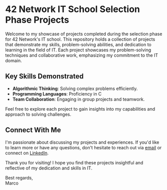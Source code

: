 # 42 Network IT School Selection Phase Projects

Welcome to my showcase of projects completed during the selection phase for 42 Network's IT school. This repository holds a collection of projects that demonstrate my skills, problem-solving abilities, and dedication to learning in the field of IT.
Each project showcases my problem-solving techniques and collaborative work, emphasizing my commitment to the IT domain.

## Key Skills Demonstrated

- **Algorithmic Thinking**: Solving complex problems efficiently.
- **Programming Languages**: Proficiency in C
- **Team Collaboration**: Engaging in group projects and teamwork.

Feel free to explore each project to gain insights into my capabilities and approach to solving challenges.

## Connect With Me

I'm passionate about discussing my projects and experiences. If you'd like to learn more or have any questions, don't hesitate to reach out via [email](mailto:msebastiani93@gmail.com) or connect on [LinkedIn](https://www.linkedin.com/in/marco-sebastiani-123520b9/).

Thank you for visiting! I hope you find these projects insightful and reflective of my dedication and skills in IT.

Best regards,  
Marco
